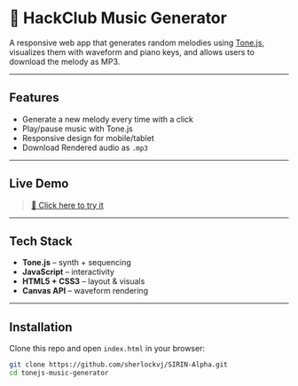 # 🎵 HackClub Music Generator

A responsive web app that generates random melodies using [Tone.js](https://tonejs.github.io/), visualizes them with waveform and piano keys, and allows users to download the melody as MP3.

---

## Features

- Generate a new melody every time with a click
- Play/pause music with Tone.js
- Responsive design for mobile/tablet
- Download Rendered audio as `.mp3`

---

## Live Demo

> [🔗 Click here to try it](https://sherlockvj.github.io/SIRIN-Alpha/) 

---

## Tech Stack

- **Tone.js** – synth + sequencing
- **JavaScript** – interactivity
- **HTML5 + CSS3** – layout & visuals
- **Canvas API** – waveform rendering

---

## Installation

Clone this repo and open `index.html` in your browser:

```bash
git clone https://github.com/sherlockvj/SIRIN-Alpha.git
cd tonejs-music-generator
